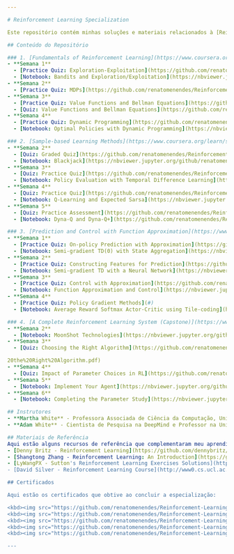 ```yaml
---

# Reinforcement Learning Specialization

Este repositório contém minhas soluções e materiais relacionados à [Reinforcement Learning Specialization](https://www.coursera.org/specializations/reinforcement-learning) oferecida pela Universidade de Alberta e o Alberta Machine Intelligence Institute, ministrada pelos instrutores **Martha White** e **Adam White**.

## Conteúdo do Repositório

### 1. [Fundamentals of Reinforcement Learning](https://www.coursera.org/learn/fundamentals-of-reinforcement-learning)
- **Semana 1**
  - [Practice Quiz: Exploration-Exploitation](https://github.com/renatomenendes/Reinforcement-Learning-Specialization/blob/master/Fundamentals%20of%20Reinforcement%20Learning/Week%201/Practice%20Quiz:%20Exploration-Exploitation.pdf)
  - [Notebook: Bandits and Exploration/Exploitation](https://nbviewer.jupyter.org/github/renatomenendes/Reinforcement-Learning-Specialization/blob/master/Fundamentals%20of%20Reinforcement%20Learning/Week%201/Notebook%3A%20Bandits%20and%20Exploration-Exploitation/C1M1-Assignment1-v8.ipynb)
- **Semana 2**
  - [Practice Quiz: MDPs](https://github.com/renatomenendes/Reinforcement-Learning-Specialization/blob/master/Fundamentals%20of%20Reinforcement%20Learning/Week%202/Practice%20Quiz:%20MDPs.pdf)
- **Semana 3**
  - [Practice Quiz: Value Functions and Bellman Equations](https://github.com/renatomenendes/Reinforcement-Learning-Specialization/blob/master/Fundamentals%20of%20Reinforcement%20Learning/Week%203/Practice%20Quiz:%20Value%20Functions%20and%20Bellman%20Equations.pdf)
  - [Quiz: Value Functions and Bellman Equations](https://github.com/renatomenendes/Reinforcement-Learning-Specialization/blob/master/Fundamentals%20of%20Reinforcement%20Learning/Week%203/Quiz:%20Value%20Functions%20and%20Bellman%20Equations.pdf)
- **Semana 4**
  - [Practice Quiz: Dynamic Programming](https://github.com/renatomenendes/Reinforcement-Learning-Specialization/blob/master/Fundamentals%20of%20Reinforcement%20Learning/Week%204/Practice%20Quiz:%20Dynamic%20Programming.pdf)
  - [Notebook: Optimal Policies with Dynamic Programming](https://nbviewer.jupyter.org/github/renatomenendes/Reinforcement-Learning-Specialization/blob/master/Fundamentals%20of%20Reinforcement%20Learning/Week%204/Notebook%3A%20Optimal%20Policies%20with%20Dynamic%20Programming/C1M4_Assignment2-v2.ipynb)

### 2. [Sample-based Learning Methods](https://www.coursera.org/learn/sample-based-learning-methods)
- **Semana 2**
  - [Quiz: Graded Quiz](https://github.com/renatomenendes/Reinforcement-Learning-Specialization/blob/master/Sample-based%20Learning%20Methods/Week%202/Quiz:%20Graded%20Quiz.pdf)
  - [Notebook: Blackjack](https://nbviewer.jupyter.org/github/renatomenendes/Reinforcement-Learning-Specialization/blob/master/Sample-based%20Learning%20Methods/Week%202/Notebook%3A%20Blackjack/Blackjack.ipynb)
- **Semana 3**
  - [Quiz: Practice Quiz](https://github.com/renatomenendes/Reinforcement-Learning-Specialization/blob/master/Sample-based%20Learning%20Methods/Week%203/Quiz:%20Practice%20Quiz.pdf)
  - [Notebook: Policy Evaluation with Temporal Difference Learning](https://github.com/renatomenendes/Reinforcement-Learning-Specialization/blob/master/Sample-based%20Learning%20Methods/Week%203/Notebook:%20Policy%20Evaluation%20with%20Temporal%20Difference%20Learning/C2M2-Assignment-v4.ipynb)
- **Semana 4**
  - [Quiz: Practice Quiz](https://github.com/renatomenendes/Reinforcement-Learning-Specialization/blob/master/Sample-based%20Learning%20Methods/Week%204/Quiz:%20Practice%20Quiz.pdf)
  - [Notebook: Q-Learning and Expected Sarsa](https://nbviewer.jupyter.org/github/renatomenendes/Reinforcement-Learning-Specialization/blob/master/Sample-based%20Learning%20Methods/Week%204/Notebook%3A%20Q-Learning%20and%20Expected%20Sarsa/C2M3_Assignment2_v6.ipynb)
- **Semana 5**
  - [Quiz: Practice Assessment](https://github.com/renatomenendes/Reinforcement-Learning-Specialization/blob/master/Sample-based%20Learning%20Methods/Week%205/Quiz:%20Practice%20Assessment.png)
  - [Notebook: Dyna-Q and Dyna-Q+](https://github.com/renatomenendes/Reinforcement-Learning-Specialization/blob/master/Sample-based%20Learning%20Methods/Week%205/Notebook:%20Dyna-Q%20and%20Dyna-Q%2B/Planning_Assignment-v2.ipynb)

### 3. [Prediction and Control with Function Approximation](https://www.coursera.org/learn/prediction-control-function-approximation)
- **Semana 1**
  - [Practice Quiz: On-policy Prediction with Approximation](https://github.com/renatomenendes/Reinforcement-Learning-Specialization/blob/master/Prediction%20and%20Control%20with%20Function%20Approximation/Week%201/Practice%20Quiz:%20On-policy%20Prediction%20with%20Approximation.pdf)
  - [Notebook: Semi-gradient TD(0) with State Aggregation](https://nbviewer.jupyter.org/github/renatomenendes/Reinforcement-Learning-Specialization/blob/master/Prediction%20and%20Control%20with%20Function%20Approximation/Week%201/Notebook%3A%20Semi-gradient%20TD%280%29%20with%20State%20Aggregation/C3M1_Assignment1-v8.ipynb)
- **Semana 2**
  - [Practice Quiz: Constructing Features for Prediction](https://github.com/renatomenendes/Reinforcement-Learning-Specialization/blob/master/Prediction%20and%20Control%20with%20Function%20Approximation/Week%202/Practice%20Quiz:%20Constructing%20Features%20for%20Prediction.pdf)
  - [Notebook: Semi-gradient TD with a Neural Network](https://nbviewer.jupyter.org/github/renatomenendes/Reinforcement-Learning-Specialization/blob/master/Prediction%20and%20Control%20with%20Function%20Approximation/Week%202/Notebook%3A%20Semi-gradient%20TD%20with%20a%20Neural%20Network/C3M2_Assignment2-v7.ipynb)
- **Semana 3**
  - [Practice Quiz: Control with Approximation](https://github.com/renatomenendes/Reinforcement-Learning-Specialization/blob/master/Prediction%20and%20Control%20with%20Function%20Approximation/Week%203/Practice%20Quiz:%20Control%20with%20Approximation.png)
  - [Notebook: Function Approximation and Control](https://nbviewer.jupyter.org/github/renatomenendes/Reinforcement-Learning-Specialization/blob/master/Prediction%20and%20Control%20with%20Function%20Approximation/Week%203/Notebook%3A%20Function%20Approximation%20and%20Control/Assignment3-v3.ipynb)
- **Semana 4**
  - [Practice Quiz: Policy Gradient Methods](#)
  - [Notebook: Average Reward Softmax Actor-Critic using Tile-coding](https://nbviewer.jupyter.org/github/renatomenendes/Reinforcement-Learning-Specialization/blob/master/Prediction%20and%20Control%20with%20Function%20Approximation/Week%204/Notebook%3A%20Average%20Reward%20Softmax%20Actor-Critic%20using%20Tile-coding/C3M4_Assignment4-v8.ipynb)

### 4. [A Complete Reinforcement Learning System (Capstone)](https://www.coursera.org/learn/complete-reinforcement-learning-system)
- **Semana 2**
  - [Notebook: MoonShot Technologies](https://nbviewer.jupyter.org/github/renatomenendes/Reinforcement-Learning-Specialization/blob/master/A%20Complete%20Reinforcement%20Learning%20System%20%28Capstone%29/Week%202/Notebook%3A%20MoonShot%20Technologies/Assignment1-v2.ipynb)
- **Semana 3**
  - [Quiz: Choosing the Right Algorithm](https://github.com/renatomenendes/Reinforcement-Learning-Specialization/blob/master/A%20Complete%20Reinforcement%20Learning%20System%20(Capstone)/Week%203/Quiz:%20Choosing%

20the%20Right%20Algorithm.pdf)
- **Semana 4**
  - [Quiz: Impact of Parameter Choices in RL](https://github.com/renatomenendes/Reinforcement-Learning-Specialization/blob/master/A%20Complete%20Reinforcement%20Learning%20System%20(Capstone)/Week%204/Quiz:%20Impact%20of%20Parameter%20Choices%20in%20RL.pdf)
- **Semana 5**
  - [Notebook: Implement Your Agent](https://nbviewer.jupyter.org/github/renatomenendes/Reinforcement-Learning-Specialization/blob/master/A%20Complete%20Reinforcement%20Learning%20System%20%28Capstone%29/Week%205/Notebook%3A%20Implement%20Your%20Agent/Course4ProgrammingAssignment2-v4.ipynb)
- **Semana 6**
  - [Notebook: Completing the Parameter Study](https://nbviewer.jupyter.org/github/renatomenendes/Reinforcement-Learning-Specialization/blob/master/A%20Complete%20Reinforcement%20Learning%20System%20%28Capstone%29/Week%206/Notebook%3A%20Completing%20the%20Parameter%20Study/C4M5_Assignment3-v9.ipynb)

## Instrutores
- **Martha White** - Professora Associada de Ciência da Computação, Universidade de Alberta.
- **Adam White** - Cientista de Pesquisa na DeepMind e Professor na Universidade de Alberta.

## Materiais de Referência
Aqui estão alguns recursos de referência que complementaram meu aprendizado:
- [Denny Britz - Reinforcement Learning](https://github.com/dennybritz/reinforcement-learning)
- [Shangtong Zhang - Reinforcement Learning: An Introduction](https://github.com/ShangtongZhang/reinforcement-learning-an-introduction)
- [LyWangPX - Sutton's Reinforcement Learning Exercises Solutions](https://github.com/LyWangPX/Reinforcement-Learning-2nd-Edition-by-Sutton-Exercise-Solutions)
- [David Silver - Reinforcement Learning Course](http://www0.cs.ucl.ac.uk/staff/d.silver/web/Teaching.html) ([YouTube Playlist](https://www.youtube.com/playlist?list=PLqYmG7hTraZDM-OYHWgPebj2MfCFzFObQ))

## Certificados

Aqui estão os certificados que obtive ao concluir a especialização:

<kbd><img src="https://github.com/renatomenendes/Reinforcement-Learning-Specialization/blob/master/Certificate/Certificate.jpg" alt="Specialization Certificate" /></kbd>
<kbd><img src="https://github.com/renatomenendes/Reinforcement-Learning-Specialization/blob/master/Fundamentals%20of%20Reinforcement%20Learning/Certificate/Certificate.jpg" alt="Fundamentals of Reinforcement Learning Certificate" /></kbd>
<kbd><img src="https://github.com/renatomenendes/Reinforcement-Learning-Specialization/blob/master/Sample-based%20Learning%20Methods/Certificate/Certificate.jpg" alt="Sample-based Learning Methods Certificate" /></kbd>
<kbd><img src="https://github.com/renatomenendes/Reinforcement-Learning-Specialization/blob/master/Prediction%20and%20Control%20with%20Function%20Approximation/Certificate/Certificate.jpg" alt="Prediction and Control with Function Approximation Certificate" /></kbd>
<kbd><img src="https://github.com/renatomenendes/Reinforcement-Learning-Specialization/blob/master/A%20Complete%20Reinforcement%20Learning%20System%20(Capstone)/Certificate/Certificate.jpg" alt="Capstone Project Certificate" /></kbd>

---
```

